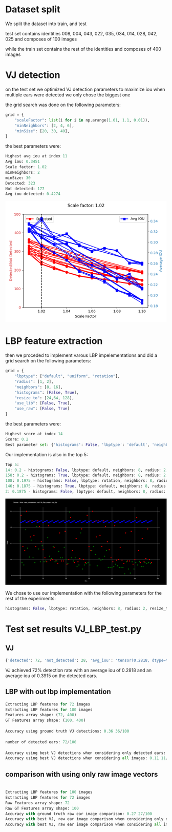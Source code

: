 # Dataset split
We split the dataset into train, and test 

test set contains identities 008, 004, 043, 022, 035, 034, 014, 028, 042, 025
and composes of 100 images

while the train set contains the rest of the identities and composes of 400 images

# VJ detection

on the test set we optimized VJ detection parameters to maximize iou
when multiple ears were detected we only chose the biggest one

the grid search was done on the following parameters:
```python
grid = {
    "scaleFactor": list(i for i in np.arange(1.01, 1.1, 0.01)),
    "minNeighbors": [2, 4, 6],
    "minSize": [20, 30, 40],
}
```
the best parameters were:

```python
Highest avg iou at index 11
Avg iou: 0.3451
Scale factor: 1.02
minNeighbors: 2
minSize: 30
Detected: 323
Not detected: 177
Avg iou detected: 0.4274
```

[image1]: ./analysis_VJ_highest_avg_iou.png "VJ highest avg iou"
![VJ highest avg iou][image1]

# LBP feature extraction
then we proceded to implement varous LBP impelementations and did a grid search on the following parameters:
```python
grid = {
    "lbptype": ["default", "uniform", "rotation"],
    "radius": [1, 2],
    "neighbors": [8, 16],
    "histograms": [False, True],
    "resize_to": [24,64, 128],
    "use_lib": [False, True],
    "use_raw": [False, True]
}
```

the best parameters were:

```python
Highest score at index 14
Score: 0.2
Best parameter set: {'histograms': False, 'lbptype': 'default', 'neighbors': 8, 'radius': 2, 'resize_to': 24, 'use_lib': True, 'use_raw': False, 'score': 0.2}
```

Our implementation is also in the top 5:

```python
Top 5:
14: 0.2 - histograms: False, lbptype: default, neighbors: 8, radius: 2, resize_to: 24, use_lib: True, use_raw: False
158: 0.2 - histograms: True, lbptype: default, neighbors: 8, radius: 2, resize_to: 24, use_lib: True, use_raw: False
108: 0.1975 - histograms: False, lbptype: rotation, neighbors: 8, radius: 2, resize_to: 24, use_lib: False, use_raw: False
146: 0.1875 - histograms: True, lbptype: default, neighbors: 8, radius: 1, resize_to: 24, use_lib: True, use_raw: False
2: 0.1875 - histograms: False, lbptype: default, neighbors: 8, radius: 1, resize_to: 24, use_lib: True, use_raw: False
```


[image2]: ./LBP_grid_search.png "LBP highest score"
![LBP highest score][image2]




We chose to use our implementation with the following parameters for the rest of the experiments:
```python
histograms: False, lbptype: rotation, neighbors: 8, radius: 2, resize_to: 24, use_lib: False, use_raw: False
```

# Test set results VJ_LBP_test.py
## VJ 
```python
{'detected': 72, 'not_detected': 28, 'avg_iou': 'tensor(0.2818, dtype=torch.float64)', 'avg_iou_detected': 'tensor(0.3915, dtype=torch.float64)'}
```


VJ achieved 72% detection rate with an average iou of 0.2818 and an average iou of 0.3915 on the detected ears.

## LBP with out lbp implementation

```python
Extracting LBP features for 72 images
Extracting LBP features for 100 images
Features array shape: (72, 400)
GT Features array shape: (100, 400)

Accuracy using ground truth VJ detections: 0.36 36/100

number of detected ears: 72/100

Accuracy using best VJ detections when considering only detected ears: 0.1527777777777778 11/72
Accuracy using best VJ detections when considering all images: 0.11 11/100
```



## comparison with using only raw image vectors
```python

Extracting LBP features for 100 images
Extracting LBP features for 72 images
Raw Features array shape: 72
Raw GT Features array shape: 100
Accuracy with ground truth raw ear image comparison: 0.27 27/100
Accuracy with best VJ, raw ear image comparison when considering only detected ears: 0.18055555555555555 13/72
Accuracy with best VJ, raw ear image comparison when considering all images: 0.13 13/100

```








